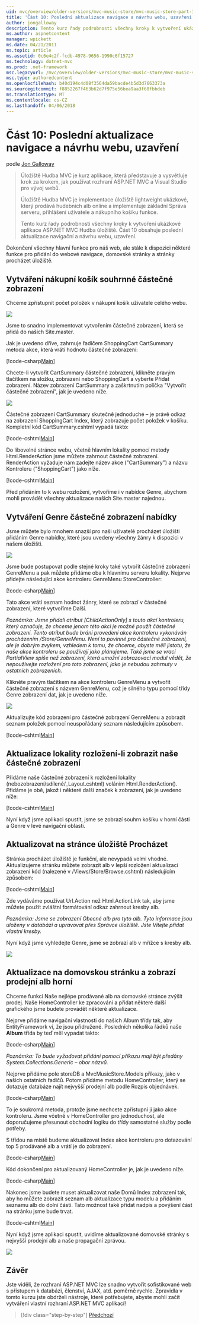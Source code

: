 ```yaml
---
uid: mvc/overview/older-versions/mvc-music-store/mvc-music-store-part-10
title: 'Část 10: Poslední aktualizace navigace a návrhu webu, uzavření | Microsoft Docs'
author: jongalloway
description: Tento kurz řady podrobnosti všechny kroky k vytvoření ukázkové aplikace ASP.NET MVC Hudba úložiště. Část 10 obsahuje poslední aktualizace navigaci a S....
ms.author: aspnetcontent
manager: wpickett
ms.date: 04/21/2011
ms.topic: article
ms.assetid: 0c6e4c2f-fcdb-4978-9656-1990c6f15727
ms.technology: dotnet-mvc
ms.prod: .net-framework
msc.legacyurl: /mvc/overview/older-versions/mvc-music-store/mvc-music-store-part-10
msc.type: authoredcontent
ms.openlocfilehash: b40d194c4d08f3564da59bacde4b5d3d7663373a
ms.sourcegitcommit: f8852267f463b62d7f975e56bea9aa3f68fbbdeb
ms.translationtype: MT
ms.contentlocale: cs-CZ
ms.lasthandoff: 04/06/2018
---
```

<a name="part-10-final-updates-to-navigation-and-site-design-conclusion"></a>Část 10: Poslední aktualizace navigace a návrhu webu, uzavření
====================
podle [Jon Galloway](https://github.com/jongalloway)

> Úložiště Hudba MVC je kurz aplikace, která představuje a vysvětluje krok za krokem, jak používat rozhraní ASP.NET MVC a Visual Studio pro vývoj webů.  
>   
> Úložiště Hudba MVC je implementace úložiště lightweight ukázkové, který prodává hudebních alb online a implementuje základní Správa serveru, přihlášení uživatele a nákupního košíku funkce.  
>   
> Tento kurz řady podrobnosti všechny kroky k vytvoření ukázkové aplikace ASP.NET MVC Hudba úložiště. Část 10 obsahuje poslední aktualizace navigační a návrhu webu, uzavření.


Dokončení všechny hlavní funkce pro náš web, ale stále k dispozici některé funkce pro přidání do webové navigace, domovské stránky a stránky procházet úložiště.

## <a name="creating-the-shopping-cart-summary-partial-view"></a>Vytváření nákupní košík souhrnné částečné zobrazení

Chceme zpřístupnit počet položek v nákupní košík uživatele celého webu.

![](mvc-music-store-part-10/_static/image1.png)

Jsme to snadno implementovat vytvořením částečné zobrazení, která se přidá do našich Site.master.

Jak je uvedeno dříve, zahrnuje řadičem ShoppingCart CartSummary metoda akce, která vrátí hodnotu částečné zobrazení:

[!code-csharp[Main](mvc-music-store-part-10/samples/sample1.cs)]

Chcete-li vytvořit CartSummary částečné zobrazení, klikněte pravým tlačítkem na složku, zobrazení nebo ShoppingCart a vyberte Přidat zobrazení. Název zobrazení CartSummary a zaškrtnutím políčka "Vytvořit částečné zobrazení", jak je uvedeno níže.

![](mvc-music-store-part-10/_static/image2.png)

Částečné zobrazení CartSummary skutečně jednoduché – je právě odkaz na zobrazení ShoppingCart Index, který zobrazuje počet položek v košíku. Kompletní kód CartSummary.cshtml vypadá takto:

[!code-cshtml[Main](mvc-music-store-part-10/samples/sample2.cshtml)]

Do libovolné stránce webu, včetně hlavním lokality pomocí metody Html.RenderAction jsme můžete zahrnout částečné zobrazení. RenderAction vyžaduje nám zadejte název akce ("CartSummary") a názvu Kontroleru ("ShoppingCart") jako níže.

[!code-cshtml[Main](mvc-music-store-part-10/samples/sample3.cshtml)]

Před přidáním to k webu rozložení, vytvoříme i v nabídce Genre, abychom mohli provádět všechny aktualizace našich Site.master najednou.

## <a name="creating-the-genre-menu-partial-view"></a>Vytváření Genre částečné zobrazení nabídky

Jsme můžete bylo mnohem snazší pro naši uživatelé procházet úložišti přidáním Genre nabídky, které jsou uvedeny všechny žánry k dispozici v našem úložišti.

![](mvc-music-store-part-10/_static/image3.png)

Jsme bude postupovat podle stejné kroky také vytvořit částečné zobrazení GenreMenu a pak můžete přidáme oba k hlavnímu serveru lokality. Nejprve přidejte následující akce kontroleru GenreMenu StoreController:

[!code-csharp[Main](mvc-music-store-part-10/samples/sample4.cs)]

Tato akce vrátí seznam hodnot žánry, které se zobrazí v částečné zobrazení, které vytvoříme Další.

*Poznámka: Jsme přidali atribut [ChildActionOnly] s touto akcí kontroleru, který označuje, že chceme jenom této akci je možné použít částečné zobrazení. Tento atribut bude brání provedení akce kontroleru vykonáván procházením /Store/GenreMenu. Není to povinné pro částečné zobrazení, ale je dobrým zvykem, vzhledem k tomu, že chceme, abyste měli jistotu, že naše akce kontroleru se používají jako plánujeme. Také jsme se vrací PartialView spíše než zobrazení, která umožní zobrazovací modul vědět, že nepoužívejte rozložení pro toto zobrazení, jako je nebudou zahrnuty v ostatních zobrazeních.*

Klikněte pravým tlačítkem na akce kontroleru GenreMenu a vytvořit částečné zobrazení s názvem GenreMenu, což je silného typu pomocí třídy Genre zobrazení dat, jak je uvedeno níže.

![](mvc-music-store-part-10/_static/image4.png)

Aktualizujte kód zobrazení pro částečné zobrazení GenreMenu a zobrazit seznam položek pomocí neuspořádaný seznam následujícím způsobem.

[!code-cshtml[Main](mvc-music-store-part-10/samples/sample5.cshtml)]

## <a name="updating-site-layout-to-display-our-partial-views"></a>Aktualizace lokality rozložení-li zobrazit naše částečné zobrazení

Přidáme naše částečné zobrazení k rozložení lokality (nebozobrazení/sdílené/\_Layout.cshtml) voláním Html.RenderAction(). Přidáme je obě, jakož i některé další značek k zobrazení, jak je uvedeno níže:

[!code-cshtml[Main](mvc-music-store-part-10/samples/sample6.cshtml)]

Nyní když jsme aplikaci spustit, jsme se zobrazí souhrn košíku v horní části a Genre v levé navigační oblasti.

## <a name="update-to-the-store-browse-page"></a>Aktualizovat na stránce úložiště Procházet

Stránka procházet úložiště je funkční, ale nevypadá velmi vhodné. Aktualizujeme stránku můžete zobrazit alb v lepší rozložení aktualizací zobrazení kód (nalezené v /Views/Store/Browse.cshtml) následujícím způsobem:

[!code-cshtml[Main](mvc-music-store-part-10/samples/sample7.cshtml)]

Zde vydáváme používat Url.Action než Html.ActionLink tak, aby jsme můžete použít zvláštní formátování odkaz zahrnout kresby alb.

*Poznámka: Jsme se zobrazení Obecné alb pro tyto alb. Tyto informace jsou uloženy v databázi a upravovat přes Správce úložiště. Jste Vítejte přidat vlastní kresby.*

Nyní když jsme vyhledejte Genre, jsme se zobrazí alb v mřížce s kresby alb.

![](mvc-music-store-part-10/_static/image5.png)

## <a name="updating-the-home-page-to-show-top-selling-albums"></a>Aktualizace na domovskou stránku a zobrazí prodejní alb horní

Chceme funkci Naše nejlépe prodávané alb na domovské stránce zvýšit prodej. Naše HomeController ke zpracování a přidat některé další grafického jsme budete provádět některé aktualizace.

Nejprve přidáme navigační vlastnosti do našich Album třídy tak, aby EntityFramework ví, že jsou přidružené. Posledních několika řádků naše **Album** třída by teď měl vypadat takto:

[!code-csharp[Main](mvc-music-store-part-10/samples/sample8.cs)]

*Poznámka: To bude vyžadovat přidání pomocí příkazu mají být předány System.Collections.Generic – obor názvů.*

Nejprve přidáme pole storeDB a MvcMusicStore.Models příkazy, jako v našich ostatních řadičů. Potom přidáme metodu HomeController, který se dotazuje databáze najít nejvyšší prodejní alb podle Rozpis objednávek.

[!code-csharp[Main](mvc-music-store-part-10/samples/sample9.cs)]

To je soukromá metoda, protože jsme nechcete zpřístupní ji jako akce kontroleru. Jsme včetně v HomeController pro jednoduchost, ale doporučujeme přesunout obchodní logiku do třídy samostatné služby podle potřeby.

S třídou na místě budeme aktualizovat Index akce kontroleru pro dotazování top 5 prodávané alb a vrátí je do zobrazení.

[!code-csharp[Main](mvc-music-store-part-10/samples/sample10.cs)]

Kód dokončení pro aktualizovaný HomeController je, jak je uvedeno níže.

[!code-csharp[Main](mvc-music-store-part-10/samples/sample11.cs)]

Nakonec jsme budete muset aktualizovat naše Domů Index zobrazení tak, aby ho můžete zobrazit seznam alb aktualizace typu modelu a přidáním seznamu alb do dolní části. Tato možnost také přidat nadpis a povýšení část na stránku jsme bude trvat.

[!code-cshtml[Main](mvc-music-store-part-10/samples/sample12.cshtml)]

Nyní když jsme aplikaci spustit, uvidíme aktualizované domovské stránky s nejvyšší prodejní alb a naše propagační zprávou.

![](mvc-music-store-part-10/_static/image1.jpg)

## <a name="conclusion"></a>Závěr

Jste viděli, že rozhraní ASP.NET MVC lze snadno vytvořit sofistikované web s přístupem k databázi, členství, AJAX, atd. poměrně rychle. Zpravidla v tomto kurzu jste obdrželi nástroje, které potřebujete, abyste mohli začít vytváření vlastní rozhraní ASP.NET MVC aplikací!


> [!div class="step-by-step"]
> [Předchozí](mvc-music-store-part-9.md)

